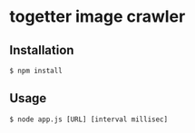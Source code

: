# togetter image crawler

## Installation

```
$ npm install
```

## Usage

```
$ node app.js [URL] [interval millisec]
```
